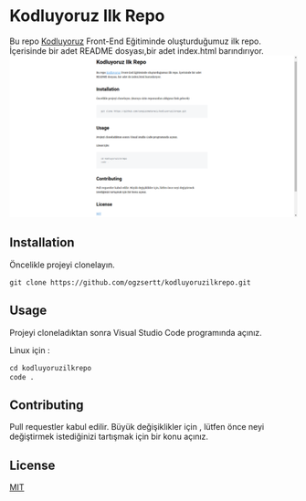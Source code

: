 # Kodluyoruz Ilk Repo

Bu repo [Kodluyoruz](https://www.kodluyoruz.org/) Front-End Eğitiminde oluşturduğumuz ilk repo. İçerisinde bir adet README dosyası,bir adet index.html barındırıyor. 
![kodluyoruz](https://raw.githubusercontent.com/Kodluyoruz/taskforce/main/git/odev1/figures/markdown.png)

## Installation 

Öncelikle projeyi clonelayın.

```
git clone https://github.com/ogzsertt/kodluyoruzilkrepo.git
```

## Usage 

Projeyi cloneladıktan sonra Visual Studio Code programında açınız.

Linux için : 

```
cd kodluyoruzilkrepo
code .
```


## Contributing

Pull requestler kabul edilir. Büyük değişiklikler için , lütfen önce neyi değiştirmek istediğinizi tartışmak için bir konu açınız. 

## License

[MIT](https://choosealicense.com/licenses/mit/)